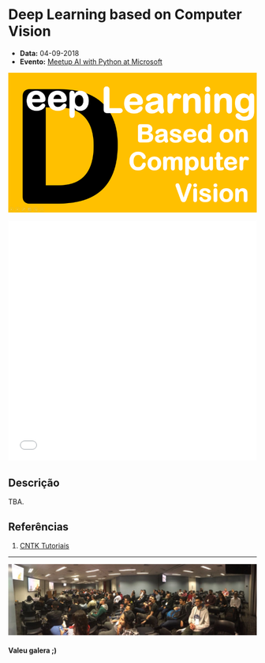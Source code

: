 # Deep Learning based on Computer Vision

* **Data:** 04-09-2018
* **Evento:** [Meetup AI with Python at Microsoft](https://www.meetup.com/pt-BR/DevelopersBR/events/254075042/)

<p align="center">
  <img width="600" src="../img/05-ai-python-slide.png">
</p>

<iframe src="//www.slideshare.net/slideshow/embed_code/key/d8FeBJw541aNmG" width="595" height="485" frameborder="0" marginwidth="0" marginheight="0" scrolling="no" style="border:none; max-width: 100%;" allowfullscreen> </iframe>

## Descrição

TBA.

## Referências

1. [CNTK Tutoriais](https://github.com/Microsoft/CNTK/blob/master/Tutorials/CNTK_101_LogisticRegression.ipynb)

---

![img](../img/05-ai-python.jpeg)
<br/>

#### Valeu galera ;)
